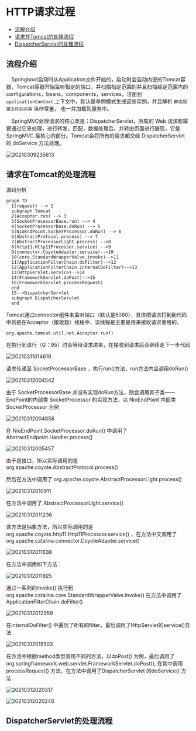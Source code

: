 # HTTP请求过程

<!-- TOC -->

- [流程介绍](#流程介绍)
- [请求在Tomcat的处理流程](#请求在tomcat的处理流程)
- [DispatcherServlet的处理流程](#dispatcherservlet的处理流程)

<!-- /TOC -->

## 流程介绍

&emsp;Springboot启动时从Application文件开始的，启动时会启动内嵌的Tomcat容器，Tomcat容器开始监听指定的端口，并扫描指定范围的并且扫描给定范围内的configurations，beans，components，services，注册到 `applicationContext` 上下文中，默认是单例模式生成这些实例，并且解析 `静态配置文件的内容` 当作常量， 也一并加载到服务中。

&emsp;SpringMVC处理请求的核心类是：DispatcherServlet，所有的 Web 请求都需要通过它来处理，进行转发，匹配，数据处理后，并转由页面进行展现，它是 SpringMVC 最核心的部分。Tomcat会将所有的请求都交给 DispatcherServlet 的 doService 方法处理。


![20210309235613](https://cdn.jsdelivr.net/gh/SuperMarioYL/ImageHostingService@master/resources/blogs/20210309235613.png)


## 请求在Tomcat的处理流程

源码分析
```mermaid
graph TD
  1(request) --> 2
  subgraph Tomcat
  2(Acceptor.run) --> 3
  3(SocketProcessorBase.run) --> 4
  4(SocketProcessorBase.doRun) --> 5
  5(NioEndPoint.SocketProcessor.doRun) --> 6
  6(AbstractProtocol.process) --> 7
  7(AbstractProcessorLight.process) -->8
  8(http11.Http11Processor.service) -->9
  9(connector.CoyoteAdapter.service)-->10
  10(core.StandardWrapperValve.invoke)-->11
  11(ApplicationFilterChain.doFilter)-->12
  12(ApplicationFilterChain.internalDoFilter)-->13
  13(HttpServlet.service)-->14
  14(FrameworkServlet.doPost)-->15
  15(FrameworkServlet.processRequest)
  end
  15-->DispatcherServlet
  subgraph DispatcherServlet
  end
```

Tomcat通过connector组件来监听端口（默认是8080），具体把请求打到到代码中则是在Acceptor（接收器）线程中，该线程是主要是用来接收请求使用的。

`org.apache.tomcat.util.net.Acceptor.run()`

在执行到该行（G：95）时会等待请求进来，在接收到请求后会继续走下一步代码

![20210311014616](https://cdn.jsdelivr.net/gh/SuperMarioYL/ImageHostingService@master/resources/blogs/20210311014616.png)



请求传递至 SocketProcessorBase ，执行run()方法，run方法内会调用doRun()

![20210312004542](https://cdn.jsdelivr.net/gh/SuperMarioYL/ImageHostingService@master/resources/blogs/20210312004542.png)

由于 SocketProcessorBase 并没有实现doRun方法，则会调用其子类——EndPoint的内部类 SocketProcessor 的实现方法，以 NioEndPoint 内部类 SocketProcessor 为例

![20210312004858](https://cdn.jsdelivr.net/gh/SuperMarioYL/ImageHostingService@master/resources/blogs/20210312004858.png)

在 NioEndPoint.SocketProcessor.doRun() 中调用了 AbstractEndpoint.Handler.process()

![20210312005457](https://cdn.jsdelivr.net/gh/SuperMarioYL/ImageHostingService@master/resources/blogs/20210312005457.png)

由于是接口，所以实际调用的是 org.apache.coyote.AbstractProtocol.process() 

然后在方法中调用了 org.apache.coyote.AbstractProcessorLight.process()

![20210312010911](https://cdn.jsdelivr.net/gh/SuperMarioYL/ImageHostingService@master/resources/blogs/20210312010911.png)

在方法中调用了 AbstractProcessorLight.service()

![20210312011236](https://cdn.jsdelivr.net/gh/SuperMarioYL/ImageHostingService@master/resources/blogs/20210312011236.png)

该方法是抽象方法，所以实际调用的是 org.apache.coyote.http11.Http11Processor.service() ，在方法中又调用了 org.apache.catalina.connector.CoyoteAdapter.service() 

![20210312011638](https://cdn.jsdelivr.net/gh/SuperMarioYL/ImageHostingService@master/resources/blogs/20210312011638.png)

在方法中调用如下方法：

![20210312011925](https://cdn.jsdelivr.net/gh/SuperMarioYL/ImageHostingService@master/resources/blogs/20210312011925.png)

通过一系列的invoke() 执行到 org.apache.catalina.core.StandardWrapperValve.invoke() 在方法中调用了 ApplicationFilterChain.doFilter()

![20210312012959](https://cdn.jsdelivr.net/gh/SuperMarioYL/ImageHostingService@master/resources/blogs/20210312012959.png)

在internalDoFilter() 中遍历了所有的filter，最后调用了HttpServlet的service()方法

![20210312015503](https://cdn.jsdelivr.net/gh/SuperMarioYL/ImageHostingService@master/resources/blogs/20210312015503.png)

在方法中根据method类型调用不同的方法，以doPost() 为例，最后调用了org.springframework.web.servlet.FrameworkServlet.doPost(), 在其中调用 processRequest() 方法，在方法中调用了DispatcherServlet 的doService() 方法

![20210312020317](https://cdn.jsdelivr.net/gh/SuperMarioYL/ImageHostingService@master/resources/blogs/20210312020317.png)

![20210312020246](https://cdn.jsdelivr.net/gh/SuperMarioYL/ImageHostingService@master/resources/blogs/20210312020246.png)


## DispatcherServlet的处理流程

